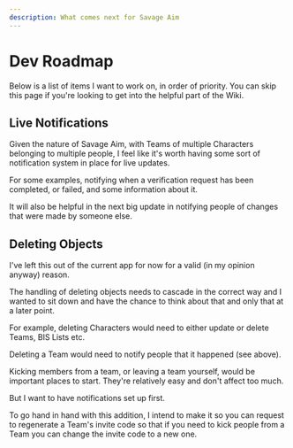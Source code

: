 ```yaml
---
description: What comes next for Savage Aim
---
```


# Dev Roadmap

Below is a list of items I want to work on, in order of priority. You can skip this page if you're looking to get into the helpful part of the Wiki.

## Live Notifications

Given the nature of Savage Aim, with Teams of multiple Characters belonging to multiple people, I feel like it's worth having some sort of notification system in place for live updates.

For some examples, notifying when a verification request has been completed, or failed, and some information about it.

It will also be helpful in the next big update in notifying people of changes that were made by someone else.

## Deleting Objects

I've left this out of the current app for now for a valid (in my opinion anyway) reason.

The handling of deleting objects needs to cascade in the correct way and I wanted to sit down and have the chance to think about that and only that at a later point.

For example, deleting Characters would need to either update or delete Teams, BIS Lists etc.

Deleting a Team would need to notify people that it happened (see above).

Kicking members from a team, or leaving a team yourself, would be important places to start. They're relatively easy and don't affect too much.&#x20;

But I want to have notifications set up first.

To go hand in hand with this addition, I intend to make it so you can request to regenerate a Team's invite code so that if you need to kick people from a Team you can change the invite code to a new one.

